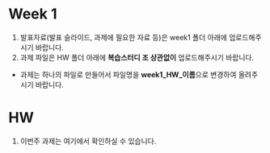 # Week 1

1. 발표자료(발표 슬라이드, 과제에 필요한 자료 등)은 week1 폴더 아래에 업로드해주시기 바랍니다. 
2. 과제 파일은 HW 폴더 아래에 **복습스터디 조 상관없이** 업로드해주시기 바랍니다. 
  - 과제는 하나의 파일로 만들어서 파일명을 **week1_HW_이름**으로 변경하여 올려주시기 바랍니다. 

#  HW

1. 이번주 과제는 여기에서 확인하실 수 있습니다. 
